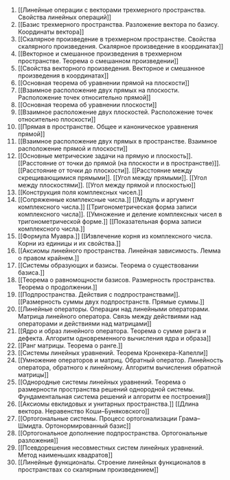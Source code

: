 1. [[Линейные операции с векторами трехмерного пространства. Свойства линейных операций]]
2. [[Базис трехмерного пространства. Разложение вектора по базису. Координаты вектора]]
3. [[Скалярное произведение в трехмерном пространстве. Свойства скалярного произведения. Скалярное произведение в координатах]]
4. [[Векторное и смешанное произведения в трехмерном пространстве. Теорема о смешанном произведении]]
5. [[Свойства векторного произведения. Векторное и смешанное произведения в координатах]]
6. [[Основная теорема об уравнении прямой на плоскости]]
7. [[Взаимное расположение двух прямых на плоскости. Расположение точек относительно прямой]]
8. [[Основная теорема об уравнении плоскости]]
9. [[Взаимное расположение двух плоскостей. Расположение точек относительно плоскости]]
10. [[Прямая в пространстве. Общее и каноническое уравнения прямой]]
11. [[Взаимное расположение двух прямых в пространстве. Взаимное расположение прямой и плоскости]]
12. [[Основные метрические задачи на прямую и плоскость]]. [[Расстояние от точки до прямой (на плоскости и в пространстве)]]. [[Расстояние от точки до плоскости]]. [[Расстояние между скрещивающимися прямыми]]. [[Угол между прямыми]]. [[Угол между плоскостями]]. [[Угол между прямой и плоскостью]]
13. [[Конструкция поля комплексных чисел.]]
14. [[Сопряженные комплексные числа.]] [[Модуль и аргумент комплексного числа.]] [[Тригонометрическая форма записи комплексного числа]]. [[Умножение и деление комплексных чисел в тригонометрической форме.]] [[Показательная форма записи комплексного числа.]]
15. [[Формула Муавра.]] [[Извлечение корня из комплексного числа. Корни из единицы и их свойства.]]
16. [[Аксиомы линейного пространства. Линейная зависимость. Лемма о правом крайнем.]]
17. [[Системы образующих и базисы. Теорема о существовании базиса.]]
18. [[Теорема о равномощности базисов. Размерность пространства. Теорема о продолжении.]]
19. [[Подпространства. Действия с подпространствами]]. [[Размерность суммы двух подпространств. Прямые суммы.]]
20. [[Линейные операторы. Операции над линейными операторами. Матрица линейного оператора. Связь между действиями над операторами и действиями над матрицами]]
21. [[Ядро и образ линейного оператора. Теорема о сумме ранга и дефекта. Алгоритм одновременного вычисления ядра и образа]]
22. [[Ранг матрицы. Теорема о ранге.]]
23. [[Системы линейных уравнений. Теорема Кронекера-Капелли]]
24. [[Умножение операторов и матриц. Обратный оператор. Линейность оператора, обратного к линейному. Алгоритм вычисления обратной матрицы]]
25. [[Однородные системы линейных уравнений. Теорема о размерности пространства решений однородной системы. Фундаментальная система решений и алгоритм ее построения]]
26. [[Аксиомы евклидовых и унитарных пространства.]] [[Длина вектора. Неравенство Коши–Буняковского]]
27. [[Ортогональные системы. Процесс ортогонализации Грама–Шмидта. Ортонормированный базис]]
28. [[Ортогональное дополнение подпространства. Ортогональные разложения]]
29. [[Псевдорешения несовместных систем линейных уравнений. Метод наименьших квадратов]]
30. [[Линейные функционалы. Строение линейных функционалов в пространствах со скалярным произведением]]
